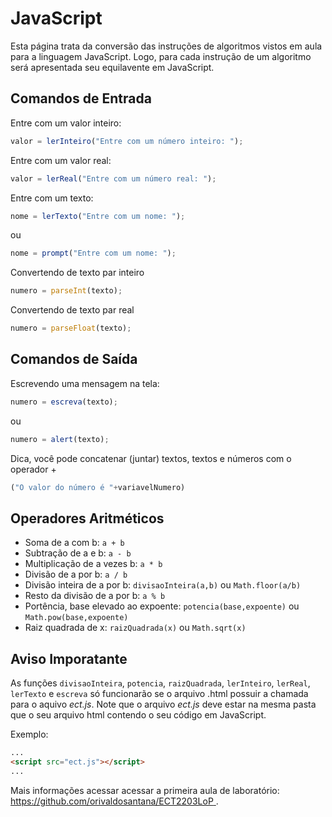 # JavaScript

Esta página trata da conversão das instruções de algoritmos vistos em aula para a linguagem JavaScript. Logo, para cada instrução de um algoritmo será apresentada seu equilavente em JavaScript.

## Comandos de Entrada

Entre com um valor inteiro:
```javascript
valor = lerInteiro("Entre com um número inteiro: ");
```

Entre com um valor real:
```javascript
valor = lerReal("Entre com um número real: ");
```

Entre com um texto:
```javascript
nome = lerTexto("Entre com um nome: ");
```
ou
```javascript
nome = prompt("Entre com um nome: ");
```

Convertendo de texto par inteiro
```javascript
numero = parseInt(texto);
```

Convertendo de texto par real
```javascript
numero = parseFloat(texto);
```
## Comandos de Saída

Escrevendo uma mensagem na tela:
```javascript
numero = escreva(texto);
```
ou
```javascript
numero = alert(texto);
```

Dica, você pode concatenar (juntar) textos, textos e números com o operador +
```javascript
("O valor do número é "+variavelNumero)
```

## Operadores Aritméticos

* Soma de a com b: `a + b`
* Subtração de a e b: `a - b`
* Multiplicação de a vezes b: `a * b`
* Divisão de a por b: `a / b`
* Divisão inteira de a por b: `divisaoInteira(a,b)` ou `Math.floor(a/b)`
* Resto da divisão de a por b: `a % b`
* Portência, base elevado ao expoente: `potencia(base,expoente)` ou `Math.pow(base,expoente)`
* Raiz quadrada de x: `raizQuadrada(x)` ou `Math.sqrt(x)`

## Aviso Imporatante

As funções `divisaoInteira`, `potencia`, `raizQuadrada`, `lerInteiro`, `lerReal`, `lerTexto` e `escreva` só funcionarão se o arquivo .html possuir a chamada para o aquivo _ect.js_. Note que o arquivo _ect.js_ deve estar na mesma pasta que o seu arquivo html contendo o seu código em JavaScript.

Exemplo:
```html
...
<script src="ect.js"></script>
...
```

Mais informações acessar acessar a primeira aula de laboratório: [https://github.com/orivaldosantana/ECT2203LoP ](https://github.com/orivaldosantana/ECT2203LoP/tree/master/lab0).
